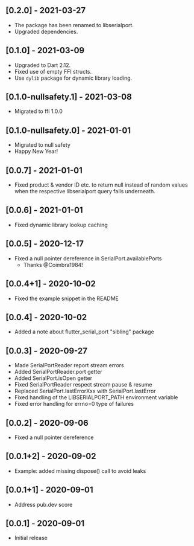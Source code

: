 ## [0.2.0] - 2021-03-27

* The package has been renamed to libserialport.
* Upgraded dependencies.

## [0.1.0] - 2021-03-09

* Upgraded to Dart 2.12.
* Fixed use of empty FFI structs.
* Use `dylib` package for dynamic library loading.

## [0.1.0-nullsafety.1] - 2021-03-08

* Migrated to ffi 1.0.0

## [0.1.0-nullsafety.0] - 2021-01-01

* Migrated to null safety
* Happy New Year!

## [0.0.7] - 2021-01-01

* Fixed product & vendor ID etc. to return null instead of random
  values when the respective libserialport query fails underneath.

## [0.0.6] - 2021-01-01

* Fixed dynamic library lookup caching

## [0.0.5] - 2020-12-17

* Fixed a null pointer dereference in SerialPort.availablePorts
  - Thanks @Coimbra1984!

## [0.0.4+1] - 2020-10-02

* Fixed the example snippet in the README

## [0.0.4] - 2020-10-02

* Added a note about flutter_serial_port "sibling" package

## [0.0.3] - 2020-09-27

* Made SerialPortReader report stream errors
* Added SerialPortReader.port getter
* Added SerialPort.isOpen getter
* Fixed SerialPortReader respect stream pause & resume
* Replaced SerialPort.lastErrorXxx with SerialPort.lastError
* Fixed handling of the LIBSERIALPORT_PATH environment variable
* Fixed error handling for errno=0 type of failures

## [0.0.2] - 2020-09-06

* Fixed a null pointer dereference

## [0.0.1+2] - 2020-09-02

* Example: added missing dispose() call to avoid leaks

## [0.0.1+1] - 2020-09-01

* Address pub.dev score

## [0.0.1] - 2020-09-01

* Initial release
